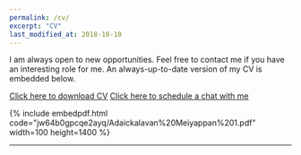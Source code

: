 ```yaml
---
permalink: /cv/
excerpt: "CV"
last_modified_at: 2018-10-10
---
```


I am always open to new opportunities. Feel free to contact me if you have an interesting role for me. An always-up-to-date version of my CV is embedded below.  

<a href="https://www.dropbox.com/s/jw64b0gpcqe2ayq/Adaickalavan%20Meiyappan%201.pdf?dl=1" class="btn btn--info">Click here to download CV</a>  <a href="https://calendly.com/adai/chat" target="_blank" class="btn btn--info">Click here to schedule a chat with me</a>

{% include embedpdf.html code="jw64b0gpcqe2ayq/Adaickalavan%20Meiyappan%201.pdf" width=100 height=1400 %}

---
